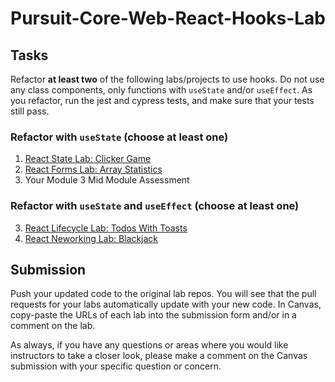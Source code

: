 # Pursuit-Core-Web-React-Hooks-Lab

## Tasks
Refactor **at least two** of the following labs/projects to use hooks. Do not use any class components, only functions with `useState` and/or `useEffect`. As you refactor, run the jest and cypress tests, and make sure that your tests still pass.

### Refactor with `useState` (choose at least one)
1. [React State Lab: Clicker Game](https://github.com/joinpursuit/Pursuit-Core-Web-React-State-Lab-Tested)
2. [React Forms Lab: Array Statistics](https://github.com/joinpursuit/Pursuit-Core-Web-React-Forms-Lab-Tested)
3. Your Module 3 Mid Module Assessment

### Refactor with `useState` and `useEffect` (choose at least one)
3. [React Lifecycle Lab: Todos With Toasts](https://github.com/joinpursuit/Pursuit-Core-Web-React-Lifecycles-Lab-Tested)
4. [React Neworking Lab: Blackjack](https://github.com/joinpursuit/Pursuit-Core-Web-React-Networking-Lab-Tested)

## Submission
Push your updated code to the original lab repos. You will see that the pull requests for your labs automatically update with your new code. In Canvas, copy-paste the URLs of each lab into the submission form and/or in a comment on the lab.

As always, if you have any questions or areas where you would like instructors to take a closer look, please make a comment on the Canvas submission with your specific question or concern.

